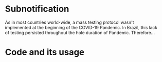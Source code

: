 # Subnotification
As in most countries world-wide, a mass testing protocol wasn't implemented at the beginning of the COVID-19 Pandemic. In Brazil, this lack of testing persisted throughout the hole duration of Pandemic. Therefore...

# Code and its usage


